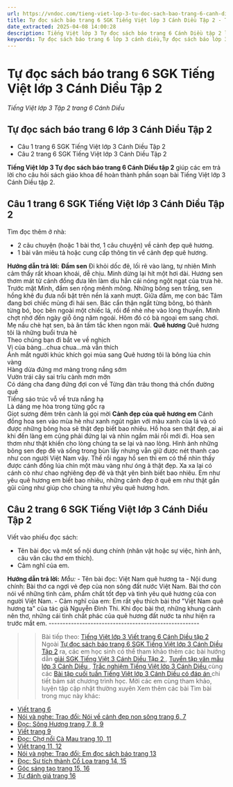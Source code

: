 ```yaml
---
url: https://vndoc.com/tieng-viet-lop-3-tu-doc-sach-bao-trang-6-canh-dieu-tap-2-280740
title: Tự đọc sách báo trang 6 SGK Tiếng Việt lớp 3 Cánh Diều Tập 2 - Tiếng Việt lớp 3 Tập 2 trang 6 Cánh Diều - VnDoc.com
date_extracted: 2025-04-08 14:00:28
description: Tiếng Việt lớp 3 Tự đọc sách báo trang 6 Cánh Diều tập 2 là tài liệu hữu ích, giúp học sinh dễ dàng trả lời câu hỏi và làm bài tập Tiếng Việt lớp 3. Mời các em tham khảo Soạn bài Tiếng Việt lớp 3 tập 2.
keywords: Tự đọc sách báo trang 6 lớp 3 cánh diều,Tự đọc sách báo lớp 3 trang 6 cánh diều,Tiếng Việt lớp 3 Tập 2 trang 4 Cánh Diều,bài tập tiếng việt lớp 3,tiếng việt lớp 3,tiếng việt lớp 3 tập 1,bài tập tiếng việt lớp 3 tập 1,tiếng việt 3 tập 1,tiếng việt lớp 3 cánh diều,tiếng việt 3 cánh diều,tiếng việt lớp 3 tập 1 cánh diều,tiếng việt lớp 3 cd,tiếng việt 3 cánh diều tập 1,Tự đọc sách báo trang 6 tập 2,Tự đọc sách báo trang 6 cánh diều,soạn bài Tự đọc sách báo trang 6 cánh diều tập 2
---
```


# Tự đọc sách báo trang 6 SGK Tiếng Việt lớp 3 Cánh Diều Tập 2
 _Tiếng Việt lớp 3 Tập 2 trang 6 Cánh Diều_
## **Tự đọc sách báo trang 6 lớp 3 Cánh Diều Tập 2**
  * Câu 1 trang 6 SGK Tiếng Việt lớp 3 Cánh Diều Tập 2
  * Câu 2 trang 6 SGK Tiếng Việt lớp 3 Cánh Diều Tập 2

**Tiếng Việt lớp 3 Tự đọc sách báo trang 6 Cánh Diều tập 2** giúp các em trả lời cho câu hỏi sách giáo khoa để hoàn thành phần soạn bài Tiếng Việt lớp 3 Cánh Diều tập 2.
## **Câu 1 trang 6 SGK Tiếng Việt lớp 3 Cánh Diều Tập 2**
Tìm đọc thêm ở nhà:
  * 2 câu chuyện \(hoặc 1 bài thơ, 1 câu chuyện\) về cảnh đẹp quê hương.
  * 1 bài văn miêu tả hoặc cung cấp thông tin về cảnh đẹp quê hương.

**Hướng dẫn trả lời:**
**Đầm sen**
Đi khỏi dốc đê, lối rẽ vào làng, tự nhiên Minh cảm thấy rất khoan khoái, dễ chịu. Minh dừng lại hít một hơi dài. Hương sen thơm mát từ cánh đồng đưa lên làm dịu hẳn cái nóng ngột ngạt của trưa hè.
Trước mặt Minh, đầm sen rộng mênh mông. Những bông sen trắng, sen hồng khẽ đu đưa nổi bật trên nền lá xanh mượt.
Giữa đầm, mẹ con bác Tâm đang bơi chiếc mủng đi hái sen. Bác cẩn thận ngắt từng bông, bó thành từng bó, bọc bên ngoài một chiếc lá, rồi để nhè nhẹ vào lòng thuyền.
Minh chợt nhớ đến ngày giỗ ông năm ngoái. Hôm đó có bà ngoại em sang chơi. Mẹ nấu chè hạt sen, bà ăn tấm tắc khen ngon mãi.
**Quê hương**
Quê hương tôi là những buổi trưa hè  
Theo chúng bạn đi bắt ve về nghịch  
Vị của bàng…chua chua…mà vẫn thích  
Ánh mắt người khúc khích gọi mùa sang
Quê hương tôi là bông lúa chín vàng  
Hàng dừa đứng mơ màng trong nắng sớm  
Vườn trái cây sai trĩu cành mơn mởn  
Có dáng cha đang đứng đợi con về
Từng đàn trâu thong thả chốn đường quê  
Tiếng sáo trúc vỗ về trưa nắng hạ  
Là dáng mẹ hòa trong từng gốc rạ  
Giọt sương đêm trên cành lá gọi mời
**Cảnh đẹp của quê hương em**
Cánh đồng hoa sen vào mùa hè như xanh ngút ngàn với màu xanh của lá và có được những bông hoa sẽ thật đẹp biết bao nhiêu. Hồ hoa sen thật đẹp, ai ai khi đến làng em cũng phải đứng lại và nhìn ngắm mãi rồi mới đi. Hoa sen thơm như thật khiến cho lòng chúng ta se lại và nao lòng. Hình ảnh những bông sen đẹp đẽ và sống trong bùn lầy nhưng vẫn giữ được nét thanh cao như con người Việt Nam vậy. Thế rồi ngay hồ sen thì em có thể nhìn thấy được cánh đồng lúa chín một màu vàng như óng ả thật đẹp. Xa xa lại có cánh cò như chao nghiêng đẹp đẽ và thật yên bình biết bao nhiêu. Em như yêu quê hương em biết bao nhiêu, những cảnh đẹp ở quê em như thật gần gũi cũng như giúp cho chúng ta như yêu quê hương hơn.
## **Câu 2 trang 6 SGK Tiếng Việt lớp 3 Cánh Diều Tập 2**
Viết vào phiếu đọc  sách:
  * Tên bài đọc và một số nội dung chính \(nhân vật hoặc sự việc, hình ảnh, câu văn câu thơ em thích\).
  * Cảm nghĩ của em.

**Hướng dẫn trả lời:**
_Mẫu:_
\- Tên bài đọc: Việt Nam quê hương ta
\- Nội dung chính: Bài thơ ca ngợi vẻ đẹp của non sông đất nước Việt Nam. Bài thơ còn nói về những tình cảm, phẩm chất tốt đẹp và tình yêu quê hương của con người Việt Nam.
\- Cảm nghĩ của em: Em rất yêu thích bài thơ "Việt Nam quê hương ta" của tác giả Nguyễn Đình Thi. Khi đọc bài thơ, những khung cảnh nên thơ, những cái tình chất phác của quê hương đất nước ta như hiện ra trước mắt em.
\------------------------------------------------------
>> Bài tiếp theo: [Tiếng Việt lớp 3 Viết trang 6 Cánh Diều tập 2](<https://vndoc.com/tieng-viet-lop-3-viet-trang-6-canh-dieu-tap-2-280744>)
Ngoài [Tự đọc sách báo trang 6 SGK Tiếng Việt lớp 3 Cánh Diều Tập 2](<https://vndoc.com/tieng-viet-lop-3-tu-doc-sach-bao-trang-6-canh-dieu-tap-2-280740>) ra, các em học sinh có thể tham khảo thêm các bài hướng dẫn [ giải SGK Tiếng Việt 3 Cánh Diều Tập 2 ](<https://vndoc.com/tieng-viet-lop-3-cd-tap2>) , [ Tuyển tập văn mẫu lớp 3 Cánh Diều ](<https://vndoc.com/tap-lam-van-lop3>) , [ Trắc nghiệm Tiếng Việt lớp 3 Cánh Diều ](<https://vndoc.com/trac-nghiem-tieng-viet-3-canh-dieu>) cùng các [ Bài tập cuối tuần Tiếng Việt lớp 3 Cánh Diều có đáp án ](<https://vndoc.com/bai-tap-cuoi-tuan-lop-3-mon-tieng-viet-canh-dieu>) chi tiết bám sát chương trình học. Mời các em cùng tham khảo, luyện tập cập nhật thường xuyên
Xem thêm các bài Tìm bài trong mục này khác:
  * [Viết trang 6](</tieng-viet-lop-3-viet-trang-6-canh-dieu-tap-2-280744>)
  * [Nói và nghe: Trao đổi: Nói về cảnh đẹp non sông trang 6, 7](</tieng-viet-lop-3-noi-ve-canh-dep-non-song-trang-6-7-canh-dieu-280746>)
  * [Đọc: Sông Hương trang 7, 8, 9](</tieng-viet-lop-3-song-huong-trang-7-8-9-canh-dieu-280750>)
  * [Viết trang 9](</tap-lam-van-lop-3-noi-viet-ve-canh-dep-dat-nuoc-135431>)
  * [Đọc: Chợ nổi Cà Mau trang 10, 11](</tieng-viet-lop-3-cho-noi-ca-mau-trang-10-11-canh-dieu-280758>)
  * [Viết trang 11, 12](</tieng-viet-lop-3-viet-trang-11-12-canh-dieu-280763>)
  * [Nói và nghe: Trao đổi: Em đọc sách báo trang 13](</tieng-viet-lop-3-em-doc-sach-bao-trang-13-canh-dieu-tap-2-280766>)
  * [Đọc: Sự tích thành Cổ Loa trang 14, 15](</tieng-viet-lop-3-su-tich-thanh-co-loa-trang-14-15-canh-dieu-280768>)
  * [Góc sáng tạo trang 15, 16](</tieng-viet-lop-3-goc-sang-tao-trang-15-16-canh-dieu-280771>)
  * [Tự đánh giá trang 16](</tu-danh-gia-trang-16-tieng-viet-lop-3-tap-2-canh-dieu-280773>)

